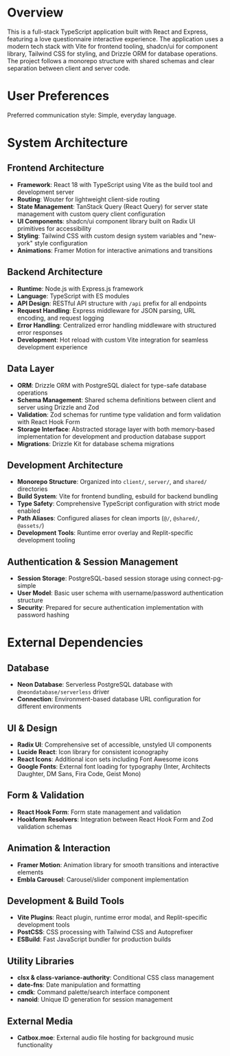 # Overview

This is a full-stack TypeScript application built with React and Express, featuring a love questionnaire interactive experience. The application uses a modern tech stack with Vite for frontend tooling, shadcn/ui for component library, Tailwind CSS for styling, and Drizzle ORM for database operations. The project follows a monorepo structure with shared schemas and clear separation between client and server code.

# User Preferences

Preferred communication style: Simple, everyday language.

# System Architecture

## Frontend Architecture
- **Framework**: React 18 with TypeScript using Vite as the build tool and development server
- **Routing**: Wouter for lightweight client-side routing
- **State Management**: TanStack Query (React Query) for server state management with custom query client configuration
- **UI Components**: shadcn/ui component library built on Radix UI primitives for accessibility
- **Styling**: Tailwind CSS with custom design system variables and "new-york" style configuration
- **Animations**: Framer Motion for interactive animations and transitions

## Backend Architecture
- **Runtime**: Node.js with Express.js framework
- **Language**: TypeScript with ES modules
- **API Design**: RESTful API structure with `/api` prefix for all endpoints
- **Request Handling**: Express middleware for JSON parsing, URL encoding, and request logging
- **Error Handling**: Centralized error handling middleware with structured error responses
- **Development**: Hot reload with custom Vite integration for seamless development experience

## Data Layer
- **ORM**: Drizzle ORM with PostgreSQL dialect for type-safe database operations
- **Schema Management**: Shared schema definitions between client and server using Drizzle and Zod
- **Validation**: Zod schemas for runtime type validation and form validation with React Hook Form
- **Storage Interface**: Abstracted storage layer with both memory-based implementation for development and production database support
- **Migrations**: Drizzle Kit for database schema migrations

## Development Architecture
- **Monorepo Structure**: Organized into `client/`, `server/`, and `shared/` directories
- **Build System**: Vite for frontend bundling, esbuild for backend bundling
- **Type Safety**: Comprehensive TypeScript configuration with strict mode enabled
- **Path Aliases**: Configured aliases for clean imports (`@/`, `@shared/`, `@assets/`)
- **Development Tools**: Runtime error overlay and Replit-specific development tooling

## Authentication & Session Management
- **Session Storage**: PostgreSQL-based session storage using connect-pg-simple
- **User Model**: Basic user schema with username/password authentication structure
- **Security**: Prepared for secure authentication implementation with password hashing

# External Dependencies

## Database
- **Neon Database**: Serverless PostgreSQL database with `@neondatabase/serverless` driver
- **Connection**: Environment-based database URL configuration for different environments

## UI & Design
- **Radix UI**: Comprehensive set of accessible, unstyled UI components
- **Lucide React**: Icon library for consistent iconography
- **React Icons**: Additional icon sets including Font Awesome icons
- **Google Fonts**: External font loading for typography (Inter, Architects Daughter, DM Sans, Fira Code, Geist Mono)

## Form & Validation
- **React Hook Form**: Form state management and validation
- **Hookform Resolvers**: Integration between React Hook Form and Zod validation schemas

## Animation & Interaction
- **Framer Motion**: Animation library for smooth transitions and interactive elements
- **Embla Carousel**: Carousel/slider component implementation

## Development & Build Tools
- **Vite Plugins**: React plugin, runtime error modal, and Replit-specific development tools
- **PostCSS**: CSS processing with Tailwind CSS and Autoprefixer
- **ESBuild**: Fast JavaScript bundler for production builds

## Utility Libraries
- **clsx & class-variance-authority**: Conditional CSS class management
- **date-fns**: Date manipulation and formatting
- **cmdk**: Command palette/search interface component
- **nanoid**: Unique ID generation for session management

## External Media
- **Catbox.moe**: External audio file hosting for background music functionality